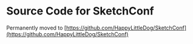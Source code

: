 # Source Code for SketchConf

Permanently moved to 
[https://github.com/HappyLittleDog/SketchConf](https://github.com/HappyLittleDog/SketchConf)